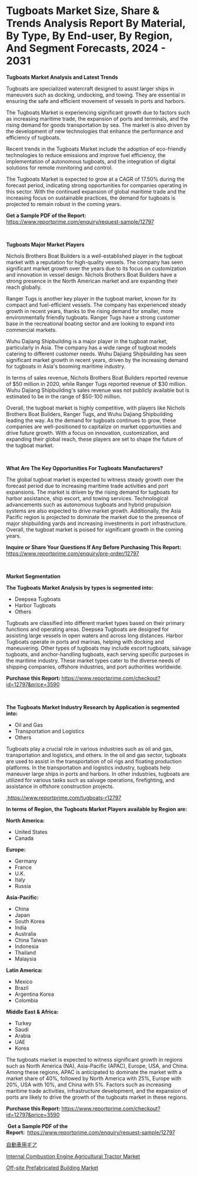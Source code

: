 <p><h1>Tugboats Market Size, Share & Trends Analysis Report By Material, By Type, By End-user, By Region, And Segment Forecasts, 2024 - 2031</h1></p><p><strong>Tugboats Market Analysis and Latest Trends</strong></p>
<p><p>Tugboats are specialized watercraft designed to assist larger ships in maneuvers such as docking, undocking, and towing. They are essential in ensuring the safe and efficient movement of vessels in ports and harbors.</p><p>The Tugboats Market is experiencing significant growth due to factors such as increasing maritime trade, the expansion of ports and terminals, and the rising demand for goods transportation by sea. The market is also driven by the development of new technologies that enhance the performance and efficiency of tugboats.</p><p>Recent trends in the Tugboats Market include the adoption of eco-friendly technologies to reduce emissions and improve fuel efficiency, the implementation of autonomous tugboats, and the integration of digital solutions for remote monitoring and control.</p><p>The Tugboats Market is expected to grow at a CAGR of 17.50% during the forecast period, indicating strong opportunities for companies operating in this sector. With the continued expansion of global maritime trade and the increasing focus on sustainable practices, the demand for tugboats is projected to remain robust in the coming years.</p></p>
<p><strong>Get a Sample PDF of the Report:&nbsp;</strong> <a href="https://www.reportprime.com/enquiry/request-sample/12797">https://www.reportprime.com/enquiry/request-sample/12797</a></p>
<p>&nbsp;</p>
<p><strong>Tugboats Major Market Players</strong></p>
<p><p>Nichols Brothers Boat Builders is a well-established player in the tugboat market with a reputation for high-quality vessels. The company has seen significant market growth over the years due to its focus on customization and innovation in vessel design. Nichols Brothers Boat Builders have a strong presence in the North American market and are expanding their reach globally.</p><p>Ranger Tugs is another key player in the tugboat market, known for its compact and fuel-efficient vessels. The company has experienced steady growth in recent years, thanks to the rising demand for smaller, more environmentally friendly tugboats. Ranger Tugs have a strong customer base in the recreational boating sector and are looking to expand into commercial markets.</p><p>Wuhu Dajiang Shipbuilding is a major player in the tugboat market, particularly in Asia. The company has a wide range of tugboat models catering to different customer needs. Wuhu Dajiang Shipbuilding has seen significant market growth in recent years, driven by the increasing demand for tugboats in Asia's booming maritime industry.</p><p>In terms of sales revenue, Nichols Brothers Boat Builders reported revenue of $50 million in 2020, while Ranger Tugs reported revenue of $30 million. Wuhu Dajiang Shipbuilding's sales revenue was not publicly available but is estimated to be in the range of $50-100 million.</p><p>Overall, the tugboat market is highly competitive, with players like Nichols Brothers Boat Builders, Ranger Tugs, and Wuhu Dajiang Shipbuilding leading the way. As the demand for tugboats continues to grow, these companies are well-positioned to capitalize on market opportunities and drive future growth. With a focus on innovation, customization, and expanding their global reach, these players are set to shape the future of the tugboat market.</p></p>
<p>&nbsp;</p>
<p><strong>What Are The Key Opportunities For Tugboats Manufacturers?</strong></p>
<p><p>The global tugboat market is expected to witness steady growth over the forecast period due to increasing maritime trade activities and port expansions. The market is driven by the rising demand for tugboats for harbor assistance, ship escort, and towing services. Technological advancements such as autonomous tugboats and hybrid propulsion systems are also expected to drive market growth. Additionally, the Asia Pacific region is projected to dominate the market due to the presence of major shipbuilding yards and increasing investments in port infrastructure. Overall, the tugboat market is poised for significant growth in the coming years.</p></p>
<p><strong>Inquire or Share Your Questions If Any Before Purchasing This Report:</strong> <a href="https://www.reportprime.com/enquiry/pre-order/12797">https://www.reportprime.com/enquiry/pre-order/12797</a></p>
<p>&nbsp;</p>
<p><strong>Market Segmentation</strong></p>
<p><strong>The Tugboats Market Analysis by types is segmented into:</strong></p>
<p><ul><li>Deepsea Tugboats</li><li>Harbor Tugboats</li><li>Others</li></ul></p>
<p><p>Tugboats are classified into different market types based on their primary functions and operating areas. Deepsea Tugboats are designed for assisting large vessels in open waters and across long distances. Harbor Tugboats operate in ports and marinas, helping with docking and maneuvering. Other types of tugboats may include escort tugboats, salvage tugboats, and anchor-handling tugboats, each serving specific purposes in the maritime industry. These market types cater to the diverse needs of shipping companies, offshore industries, and port authorities worldwide.</p></p>
<p><strong>Purchase this Report:&nbsp;</strong><a href="https://www.reportprime.com/checkout?id=12797&price=3590">https://www.reportprime.com/checkout?id=12797&price=3590</a></p>
<p>&nbsp;</p>
<p><strong>The Tugboats Market Industry Research by Application is segmented into:</strong></p>
<p><ul><li>Oil and Gas</li><li>Transportation and Logistics</li><li>Others</li></ul></p>
<p><p>Tugboats play a crucial role in various industries such as oil and gas, transportation and logistics, and others. In the oil and gas sector, tugboats are used to assist in the transportation of oil rigs and floating production platforms. In the transportation and logistics industry, tugboats help maneuver large ships in ports and harbors. In other industries, tugboats are utilized for various tasks such as salvage operations, firefighting, and assistance in offshore construction projects.</p></p>
<p><a href="https://www.reportprime.com/tugboats-r12797">&nbsp;https://www.reportprime.com/tugboats-r12797</a></p>
<p><strong>In terms of Region, the Tugboats Market Players available by Region are:</strong></p>
<p>
    <p> <strong> North America: </strong>
        <ul>
            <li>United States</li>
            <li>Canada</li>
        </ul>
        </p> 
    <p> <strong> Europe: </strong>
        <ul>
            <li>Germany</li>
            <li>France</li>
            <li>U.K.</li>
            <li>Italy</li>
            <li>Russia</li>
        </ul>
        </p> 
    <p> <strong> Asia-Pacific: </strong>
        <ul>
            <li>China</li>
            <li>Japan</li>
            <li>South Korea</li>
            <li>India</li>
            <li>Australia</li>
            <li>China Taiwan</li>
            <li>Indonesia</li>
            <li>Thailand</li>
            <li>Malaysia</li>
        </ul>
        </p> 
    <p> <strong> Latin America: </strong>
        <ul>
            <li>Mexico</li>
            <li>Brazil</li>
            <li>Argentina Korea</li>
            <li>Colombia</li>
        </ul>
        </p> 
    <p> <strong> Middle East & Africa: </strong>
        <ul>
            <li>Turkey</li>
            <li>Saudi</li>
            <li>Arabia</li>
            <li>UAE</li>
            <li>Korea</li>
        </ul>
    </p>
    </p>
<p><p>The tugboats market is expected to witness significant growth in regions such as North America (NA), Asia-Pacific (APAC), Europe, USA, and China. Among these regions, APAC is anticipated to dominate the market with a market share of 40%, followed by North America with 25%, Europe with 20%, USA with 10%, and China with 5%. Factors such as increasing maritime trade activities, infrastructure development, and the expansion of ports are likely to drive the growth of the tugboats market in these regions.</p></p>
<p><strong>Purchase this Report: </strong><a href="https://www.reportprime.com/checkout?id=12797&price=3590">https://www.reportprime.com/checkout?id=12797&price=3590</a></p>
<p>&nbsp;<strong>Get a Sample PDF of the Report:&nbsp;&nbsp;</strong><a href="https://www.reportprime.com/enquiry/request-sample/12797">https://www.reportprime.com/enquiry/request-sample/12797</a></p>
<p><strong></strong></p>
<p><p><a href="https://github.com/CloydAbbott2023/Market-Research-Report-List-1/blob/main/647750976013.md">自動車用ギア</a></p><p><a href="https://www.linkedin.com/pulse/internal-combustion-engine-agricultural-tractor-market-size-onehf?trackingId=wAMzREz6N0BNLLBBSQnzYw%3D%3D">Internal Combustion Engine Agricultural Tractor Market</a></p><p><a href="https://www.linkedin.com/pulse/off-site-prefabricated-building-market-size-growth-segmentation-3ka2e?trackingId=x2fhVmQ%2Fm%2Fn%2BEjfgR9D1Yw%3D%3D">Off-site Prefabricated Building Market</a></p></p>